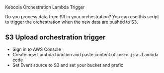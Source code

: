 Keboola Orchestration Lambda Trigger

Do you process data from S3 in your orchestration? You can use this script to trigger the orchestration when the new data are pushed to S3.


## S3 Upload orchestration trigger

- Sign in to AWS Console
- Create new Lambda function and paste content of `index.js` as Lambda code
- Set Event source to S3 and set your bucket and prefix
